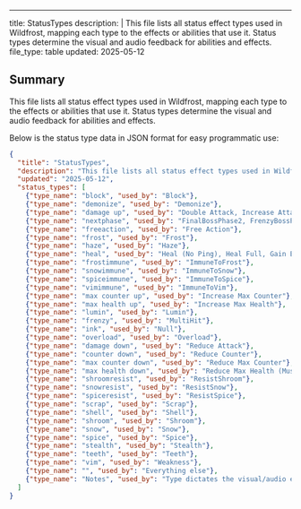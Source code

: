 ---
title: StatusTypes
description: |
  This file lists all status effect types used in Wildfrost, mapping each type to the effects or abilities that use it. Status types determine the visual and audio feedback for abilities and effects.
file_type: table
updated: 2025-05-12

## Summary
This file lists all status effect types used in Wildfrost, mapping each type to the effects or abilities that use it. Status types determine the visual and audio feedback for abilities and effects.

Below is the status type data in JSON format for easy programmatic use:

```json
{
  "title": "StatusTypes",
  "description": "This file lists all status effect types used in Wildfrost, mapping each type to the effects or abilities that use it. Status types determine the visual and audio feedback for abilities and effects.",
  "updated": "2025-05-12",
  "status_types": [
    {"type_name": "block", "used_by": "Block"},
    {"type_name": "demonize", "used_by": "Demonize"},
    {"type_name": "damage up", "used_by": "Double Attack, Increase Attack"},
    {"type_name": "nextphase", "used_by": "FinalBossPhase2, FrenzyBossPhase2, GoatWampusPhase2, SoulboundBossPhase2, SplitBossPhase2"},
    {"type_name": "freeaction", "used_by": "Free Action"},
    {"type_name": "frost", "used_by": "Frost"},
    {"type_name": "haze", "used_by": "Haze"},
    {"type_name": "heal", "used_by": "Heal (No Ping), Heal Full, Gain Equal Spice, Heal"},
    {"type_name": "frostimmune", "used_by": "ImmuneToFrost"},
    {"type_name": "snowimmune", "used_by": "ImmuneToSnow"},
    {"type_name": "spiceimmune", "used_by": "ImmuneToSpice"},
    {"type_name": "vimimmune", "used_by": "ImmuneToVim"},
    {"type_name": "max counter up", "used_by": "Increase Max Counter"},
    {"type_name": "max health up", "used_by": "Increase Max Health"},
    {"type_name": "lumin", "used_by": "Lumin"},
    {"type_name": "frenzy", "used_by": "MultiHit"},
    {"type_name": "ink", "used_by": "Null"},
    {"type_name": "overload", "used_by": "Overload"},
    {"type_name": "damage down", "used_by": "Reduce Attack"},
    {"type_name": "counter down", "used_by": "Reduce Counter"},
    {"type_name": "max counter down", "used_by": "Reduce Max Counter"},
    {"type_name": "max health down", "used_by": "Reduce Max Health (Must be ally), Reduce Max Health"},
    {"type_name": "shroomresist", "used_by": "ResistShroom"},
    {"type_name": "snowresist", "used_by": "ResistSnow"},
    {"type_name": "spiceresist", "used_by": "ResistSpice"},
    {"type_name": "scrap", "used_by": "Scrap"},
    {"type_name": "shell", "used_by": "Shell"},
    {"type_name": "shroom", "used_by": "Shroom"},
    {"type_name": "snow", "used_by": "Snow"},
    {"type_name": "spice", "used_by": "Spice"},
    {"type_name": "stealth", "used_by": "Stealth"},
    {"type_name": "teeth", "used_by": "Teeth"},
    {"type_name": "vim", "used_by": "Weakness"},
    {"type_name": "", "used_by": "Everything else"},
    {"type_name": "Notes", "used_by": "Type dictates the visual/audio effects associated with the ability"}
  ]
}
```